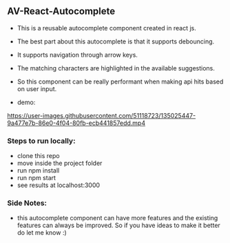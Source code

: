 ## AV-React-Autocomplete

- This is a reusable autocomplete component created in react js.

- The best part about this autocomplete is that it supports debouncing.

- It supports navigation through arrow keys.

- The matching characters are highlighted in the available suggestions.

- So this component can be really performant when making api hits based on user input.

- demo:

https://user-images.githubusercontent.com/51118723/135025447-9a477e7b-86e0-4f04-80fb-ecb441857edd.mp4



### Steps to run locally:

- clone this repo
- move inside the project folder
- run npm install
- run npm start
- see results at localhost:3000

### Side Notes:

- this autocomplete component can have more features and the existing features can always be improved. So if you have ideas to make it better do let me know :)

